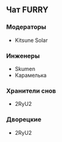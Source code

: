 ## Чат FURRY

### Модераторы

* Kitsune Solar

### Инженеры

* Skumen
* Карамелька

### Хранители снов

* 2RyU2

### Дворецкие

* 2RyU2
